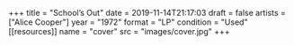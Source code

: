 +++
title = "School’s Out"
date = 2019-11-14T21:17:03
draft = false
artists = ["Alice Cooper"]
year = "1972"
format = "LP"
condition = "Used"
[[resources]]
  name = "cover"
  src = "images/cover.jpg"
+++
